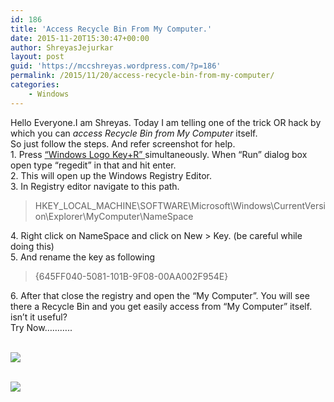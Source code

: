 ```yaml
---
id: 186
title: 'Access Recycle Bin From My Computer.'
date: 2015-11-20T15:30:47+00:00
author: ShreyasJejurkar
layout: post
guid: 'https://mccshreyas.wordpress.com/?p=186'
permalink: /2015/11/20/access-recycle-bin-from-my-computer/
categories:
    - Windows
---
```


Hello Everyone.I am Shreyas. Today I am telling one of the trick OR hack by which you can *access Recycle Bin from My Computer* itself.  
So just follow the steps. And refer screenshot for help.  
1\. Press <u>“Windows Logo Key+R” </u>simultaneously. When “Run” dialog box open type “regedit” in that and hit enter.  
2\. This will open up the Windows Registry Editor.  
3\. In Registry editor navigate to this path.

> HKEY\_LOCAL\_MACHINE\\SOFTWARE\\Microsoft\\Windows\\CurrentVersion\\Explorer\\MyComputer\\NameSpace

4\. Right click on NameSpace and click on New &gt; Key. (be careful while doing this)  
5\. And rename the key as following

> {645FF040-5081-101B-9F08-00AA002F954E}

6\. After that close the registry and open the “My Computer”. You will see there a Recycle Bin and you get easily access from “My Computer” itself.  
isn’t it useful?  
Try Now………..

[  
 ![](http://mccshreyas.files.wordpress.com/2015/11/savedpicture-20151120205655.png?w=700)  ](http://mccshreyas.files.wordpress.com/2015/11/savedpicture-20151120205655.png)

[  
 ![](http://mccshreyas.files.wordpress.com/2015/11/savedpicture-2015112021755.jpg?w=700)  ](http://mccshreyas.files.wordpress.com/2015/11/savedpicture-2015112021755.jpg)
